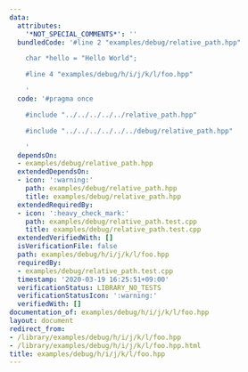 ```yaml
---
data:
  attributes:
    '*NOT_SPECIAL_COMMENTS*': ''
  bundledCode: '#line 2 "examples/debug/relative_path.hpp"

    char *hello = "Hello World";

    #line 4 "examples/debug/h/i/j/k/l/foo.hpp"

    '
  code: '#pragma once

    #include "../../../../../relative_path.hpp"

    #include "../../../../../../debug/relative_path.hpp"

    '
  dependsOn:
  - examples/debug/relative_path.hpp
  extendedDependsOn:
  - icon: ':warning:'
    path: examples/debug/relative_path.hpp
    title: examples/debug/relative_path.hpp
  extendedRequiredBy:
  - icon: ':heavy_check_mark:'
    path: examples/debug/relative_path.test.cpp
    title: examples/debug/relative_path.test.cpp
  extendedVerifiedWith: []
  isVerificationFile: false
  path: examples/debug/h/i/j/k/l/foo.hpp
  requiredBy:
  - examples/debug/relative_path.test.cpp
  timestamp: '2020-03-19 16:25:51+09:00'
  verificationStatus: LIBRARY_NO_TESTS
  verificationStatusIcon: ':warning:'
  verifiedWith: []
documentation_of: examples/debug/h/i/j/k/l/foo.hpp
layout: document
redirect_from:
- /library/examples/debug/h/i/j/k/l/foo.hpp
- /library/examples/debug/h/i/j/k/l/foo.hpp.html
title: examples/debug/h/i/j/k/l/foo.hpp
---
```

